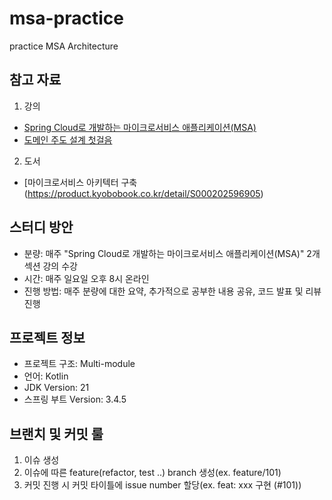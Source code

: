 # msa-practice
practice MSA Architecture

## 참고 자료
1) 강의
- [Spring Cloud로 개발하는 마이크로서비스 애플리케이션(MSA)](https://www.inflearn.com/course/%EC%8A%A4%ED%94%84%EB%A7%81-%ED%81%B4%EB%9D%BC%EC%9A%B0%EB%93%9C-%EB%A7%88%EC%9D%B4%ED%81%AC%EB%A1%9C%EC%84%9C%EB%B9%84%EC%8A%A4)
- [도메인 주도 설계 첫걸음](https://product.kyobobook.co.kr/detail/S000061352142)
2) 도서
- [마이크로서비스 아키텍터 구축(https://product.kyobobook.co.kr/detail/S000202596905)

## 스터디 방안
- 분량: 매주 "Spring Cloud로 개발하는 마이크로서비스 애플리케이션(MSA)" 2개 섹션 강의 수강
- 시간: 매주 일요일 오후 8시 온라인
- 진행 방법: 매주 분량에 대한 요약, 추가적으로 공부한 내용 공유, 코드 발표 및 리뷰 진행

## 프로젝트 정보
- 프로젝트 구조: Multi-module
- 언어: Kotlin
- JDK Version: 21
- 스프링 부트 Version: 3.4.5 

## 브랜치 및 커밋 룰
1) 이슈 생성
2) 이슈에 따른 feature(refactor, test ..) branch 생성(ex. feature/101)
3) 커밋 진행 시 커밋 타이틀에 issue number 할당(ex. feat: xxx 구현 (#101))
